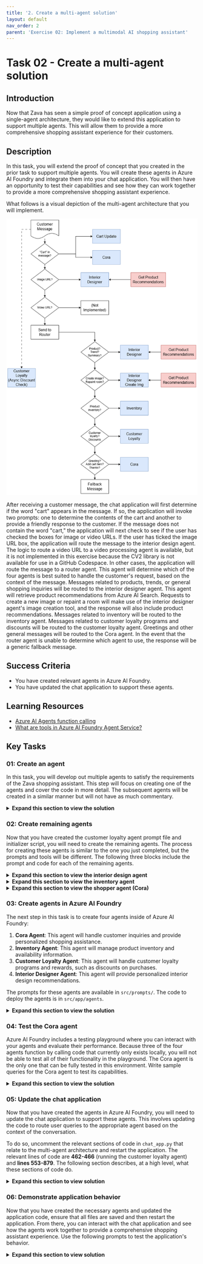```yaml
---
title: '2. Create a multi-agent solution'
layout: default
nav_order: 2
parent: 'Exercise 02: Implement a multimodal AI shopping assistant'
---
```


# Task 02 - Create a multi-agent solution

## Introduction

Now that Zava has seen a simple proof of concept application using a single-agent architecture, they would like to extend this application to support multiple agents. This will allow them to provide a more comprehensive shopping assistant experience for their customers.

## Description

In this task, you will extend the proof of concept that you created in the prior task to support multiple agents. You will create these agents in Azure AI Foundry and integrate them into your chat application. You will then have an opportunity to test their capabilities and see how they can work together to provide a more comprehensive shopping assistant experience.

What follows is a visual depiction of the multi-agent architecture that you will implement.

![A diagram showing the multi-agent solution architecture.](../../media/Solution/0202_RoutingLogic1.png)

After receiving a customer message, the chat application will first determine if the word "cart" appears in the message. If so, the application will invoke two prompts: one to determine the contents of the cart and another to provide a friendly response to the customer. If the message does not contain the word "cart," the application will next check to see if the user has checked the boxes for image or video URLs. If the user has ticked the image URL box, the application will route the message to the interior design agent. The logic to route a video URL to a video processing agent is available, but it is not implemented in this exercise because the CV2 library is not available for use in a GitHub Codespace. In other cases, the application will route the message to a router agent. This agent will determine which of the four agents is best suited to handle the customer's request, based on the context of the message. Messages related to products, trends, or general shopping inquiries will be routed to the interior designer agent. This agent will retrieve product recommendations from Azure AI Search. Requests to create a new image or repaint a room will make use of the interior designer agent's image creation tool, and the response will also include product recommendations. Messages related to inventory will be routed to the inventory agent. Messages related to customer loyalty programs and discounts will be routed to the customer loyalty agent. Greetings and other general messages will be routed to the Cora agent. In the event that the router agent is unable to determine which agent to use, the response will be a generic fallback message.

## Success Criteria

- You have created relevant agents in Azure AI Foundry.
- You have updated the chat application to support these agents.

## Learning Resources

- [Azure AI Agents function calling](https://learn.microsoft.com/azure/ai-foundry/agents/how-to/tools/function-calling?pivots=python)
- [What are tools in Azure AI Foundry Agent Service?](https://learn.microsoft.com/azure/ai-foundry/agents/how-to/tools/overview)

## Key Tasks

### 01: Create an agent

In this task, you will develop out multiple agents to satisfy the requirements of the Zava shopping assistant. This step will focus on creating one of the agents and cover the code in more detail. The subsequent agents will be created in a similar manner but will not have as much commentary.

<details markdown="block">
<summary><strong>Expand this section to view the solution</strong></summary>

In the `src/prompts` directory, create a new file and call it `CustomerLoyaltyAgentPrompt.txt`. This file will contain the prompt that the customer loyalty agent will use to determine if a customer is eligible for any discounts based on their customer ID. Add the following text to the file:

```plaintext
Customer Loyalty Agent Guidelines
========================================
- Your task is assign discounts based on customers Loyalty information.Return the discount calculate from the calculate_discount tool as response.
- Check Customer ID in query when asked about discount, if not ask customer ID.
- Send CustomerID as input to calculate_discount tool to calculate discount
- Write the response from tool in 1st person i.e (Congratulations! You are eligible for.. thankyou..) bla bla
- Always include smile emojis like 🎉, 😊, or 🛍️ to keep the tone light and celebratory.
- Example message(keep changing) : Hey there, Bruno! 🎉 \n Great news—you just scored an exclusive 20% off your order! \nTreat yourself and enjoy your special savings at checkout. Thanks for being awesome! 🙌
- In your answer do not mention e.g. word instead use Example, such as or like based on the sentence.

- Return response in following json format

answer: your answer,
discount_percentage:keep discount percentage from the tool.

Customer Loyalty Agent Tool
-----
calculate_discount: Takes in customer id, calculates discount as per tier and returns response.

Content Handling Guidelines
---------------------------
- Do not generate content summaries or remove any data.
```

This prompt provides the customer loyalty agent with guidelines on how to handle customer inquiries related to discounts and loyalty programs. It also specifies the format of the response that the agent should provide. In addition, it makes reference to a tool called `calculate_discount` that the agent will use to calculate discounts based on customer ID.

Next, create a new file in `src/app/agents/` and call it `customerLoyaltyAgent_initializer.py`. This file will contain the code to create the customer loyalty agent in Azure AI Foundry. Add the following code to the top of the file:

```python
import os
import sys
sys.path.append(os.path.dirname(os.path.dirname(os.path.abspath(__file__))))
from azure.ai.projects import AIProjectClient
from azure.identity import DefaultAzureCredential
from azure.ai.agents.models import FunctionTool, ToolSet
from typing import Callable, Set, Any
from tools.discountLogic import calculate_discount
# from tools.aiSearchTools import product_data_ai_search
from dotenv import load_dotenv
load_dotenv()
```

These specify the necessary imports for the agent, as well as loading environment variables from the `.env` file.

Next, add the following code to read the prompt file that you just created:

```python
CL_PROMPT_TARGET = os.path.join(os.path.dirname(os.path.dirname(os.path.dirname(os.path.abspath(__file__)))), 'prompts', 'CustomerLoyaltyAgentPrompt.txt')
with open(CL_PROMPT_TARGET, 'r', encoding='utf-8') as file:
    CL_PROMPT = file.read()
```

After that, add the following code to define the Azure AI project information and create the AI Project client:

```python
project_endpoint= os.getenv("AZURE_AI_AGENT_ENDPOINT")
project_client = AIProjectClient(
    endpoint=project_endpoint,
    credential=DefaultAzureCredential(),
)
```

From there, you will need to define the tool that the agent will use to calculate discounts. Add the following code:

```python
user_functions: Set[Callable[..., Any]] = {
    calculate_discount,
}
```

This makes reference to a function called `calculate_discount()`. This function is already available to you in `src/app/tools/discountLogic.py`. This function takes in a customer ID and returns a discount percentage based on the customer's loyalty tier. You can review the code in this file to understand how it works. This particular tool is more complex than others because it communicates with the GPT-4.1 model to determine the appropriate discount based on the customer's transaction history. It also simulates connecting to two separate databases to retrieve customer information.

Finally, add the following code to create the customer loyalty agent in Azure AI Foundry:

```python
# Initialize agent toolset with user functions
functions = FunctionTool(user_functions)
toolset = ToolSet()
toolset.add(functions)
project_client.agents.enable_auto_function_calls(tools=functions)

with project_client:
    agent = project_client.agents.create_agent(
        model=os.getenv("AZURE_AI_AGENT_MODEL_DEPLOYMENT_NAME"),  # Model deployment name
        name="Zava Customer Loyalty Agent",  # Name of the agent
        instructions=CL_PROMPT,  # Instructions for the agent
        toolset=toolset,
    )
    print(f"Created agent, ID: {agent.id}")
```

This code initializes the agent with the specified model, name, instructions, and toolset. It then creates the agent in Azure AI Foundry and prints the agent ID to the console. You will need this ID later.

</details>

### 02: Create remaining agents

Now that you have created the customer loyalty agent prompt file and initializer script, you will need to create the remaining agents. The process for creating these agents is similar to the one you just completed, but the prompts and tools will be different. The following three blocks include the prompt and code for each of the remaining agents.

<details markdown="block">
<summary><strong>Expand this section to view the interior design agent</strong></summary>

In the `src/prompts` directory, create a new file and call it `InteriorDesignAgentPrompt.txt`. Add the following text to the file:

```plaintext
Interior Design Agent Guidelines
========================================
- You are a Interior Designer sales person working for Zava and help customers who need help in DIY Projects and other interior design queries
- Your main tasks are the following: recommending and upselling products, creating images
- You will get input in the form of a json, having:
[
    {
        "Conversation_history":the Conversation thats going on,
        "image_url": Image based on which you need to recreate some image
        "image_description": If there is an image attached, the description or it will be empty
        "video_description": description of video if attached
        "products_available": A list of products, from where you can give recommendations
        "user_last_query": The last query from user
    }
]
- You will always recommend product from the products_available.
- You will keep asking questions to the user and keep recommending.
- When you get video or image, reply saying "I see you uploaded..."
- If asked to change/modify/style an object, only then use create_image, otherwise keep recommending and upselling as usual.
- In your answer do not mention e.g. word instead use Example, such as or like based on the sentence.

Return response in following json format

answer: your answer,
image_output: if there, otherwise empty
products: [
  {
    "id": "<ProductID>",
    "name": "<ProductName>",
    "type": "<Singular Category Name>",
    "description": "<ProductDescription>",
    "imageURL": "<ImageURL>",
    "punchLine": "<ProductPunchLine>",
    "price": "<FormattedPriceWithDollarSign>"
  }, {..}
  ...
]


Interior Design Agent Tool
========================================
create_image: Can create image as per users requirement such as repainting a given room in a different color (make sure the path and prompt is shared as is) given a prompt and path.

Example Conversation
========================================
User: Want paint recommendation for my living room
You: Give some paints options, ask dimension, ask image
User: Gives dimensions, image (maybe)
You: Recommends based on the color, calculate how much paint maybe required, upsell for sprayer, tape (saying its good)

Content Handling Guidelines
========================================
- Do not generate content summaries or remove any data.

---
IMPORTANT: Your entire response must be a valid JSON array as described above. Do not include any other text or formatting.
```

Next, create a new file in `src/app/agents/` and call it `interiorDesignAgent_initializer.py`. Add the following code to the file:

```python
import os
import sys
sys.path.append(os.path.dirname(os.path.dirname(os.path.abspath(__file__))))
from azure.ai.projects import AIProjectClient
from azure.identity import DefaultAzureCredential
from azure.ai.agents.models import FunctionTool, ToolSet
from typing import Callable, Set, Any
from tools.imageCreationTool import create_image

# Load the prompt instructions for the interior design agent from a file
# path = r'prompts\InteriorDesignAgentPrompt.txt'
ID_PROMPT_TARGET = os.path.join(os.path.dirname(os.path.dirname(os.path.dirname(os.path.abspath(__file__)))), 'prompts', 'InteriorDesignAgentPrompt.txt')
with open(ID_PROMPT_TARGET, 'r', encoding='utf-8') as file:
    ID_PROMPT = file.read()

project_endpoint = os.environ["AZURE_AI_AGENT_ENDPOINT"]

project_client = AIProjectClient(
    endpoint=project_endpoint,
    credential=DefaultAzureCredential(),
)

# Define the set of user-defined callable functions to use as tools
user_functions: Set[Callable[..., Any]] = {
    create_image
}

# Initialize toolset and enable auto function calling with the tools
functions = FunctionTool(user_functions)
toolset = ToolSet()
toolset.add(functions)
project_client.agents.enable_auto_function_calls(tools=functions)

 # Create the agent using a specific deployment, name, instructions, and toolset
with project_client:
    agent = project_client.agents.create_agent(
        model=os.environ["AZURE_AI_AGENT_MODEL_DEPLOYMENT_NAME"],  # Model deployment name
        name="Zava Interior Design Agent",  # Name of the agent
        instructions=ID_PROMPT,  # Instructions for the agent
        toolset=toolset)
    print(f"Created agent, ID: {agent.id}")
```

</details>

<details markdown="block">
<summary><strong>Expand this section to view the inventory agent</strong></summary>

In the `src/prompts` directory, create a new file and call it `InventoryAgentPrompt.txt`. Add the following text to the file:

```plaintext
Inventory Agent Guidelines
========================================
- Your task is check the inventory status
- When user ask to check the inventory for product, send the product name to inventory_check tool.
- Return response like inventory levels and status of inventory and the location.

Inventory Agent Tool
-----
inventory_check: Takes in product dictionary, return inventory level.
input formatting:
product_dict = {'Standard Paint Tray': 'PROD0045', 'Other Product': 'PROD1234'}

Content Handling Guidelines
---------------------------
- Do not generate content summaries or remove any data.
```

Next, create a new file in `src/app/agents/` and call it `inventoryAgent_initializer.py`. Add the following code to the file:

```python
import os
import sys
sys.path.append(os.path.dirname(os.path.dirname(os.path.abspath(__file__))))
from azure.ai.projects import AIProjectClient
from azure.identity import DefaultAzureCredential
from azure.ai.agents.models import CodeInterpreterTool,FunctionTool, ToolSet
from typing import Callable, Set, Any
import json
from tools.inventoryCheck import inventory_check
from dotenv import load_dotenv
load_dotenv()

IA_PROMPT_TARGET = os.path.join(os.path.dirname(os.path.dirname(os.path.dirname(os.path.abspath(__file__)))), 'prompts', 'InventoryAgentPrompt.txt')
with open(IA_PROMPT_TARGET, 'r', encoding='utf-8') as file:
    IA_PROMPT = file.read()

project_endpoint = os.environ["AZURE_AI_AGENT_ENDPOINT"]

project_client = AIProjectClient(
    endpoint=project_endpoint,
    credential=DefaultAzureCredential(),
)

user_functions: Set[Callable[..., Any]] = {
    inventory_check,
}

# Initialize agent toolset with user functions
functions = FunctionTool(user_functions)
toolset = ToolSet()
toolset.add(functions)
project_client.agents.enable_auto_function_calls(tools=functions)

with project_client:
    # Create an agent with the Bing Grounding tool
    agent = project_client.agents.create_agent(
        model=os.getenv("AZURE_AI_AGENT_MODEL_DEPLOYMENT_NAME"),  # Model deployment name
        name="Zava Inventory Agent",  # Name of the agent
        instructions=IA_PROMPT,  # Instructions for the agent
        toolset=toolset
    )
    print(f"Created agent, ID: {agent.id}")
```

</details>

<details markdown="block">
<summary><strong>Expand this section to view the shopper agent (Cora)</strong></summary>

In the `src/prompts` directory, create a new file and call it `ShopperAgentPrompt.txt`. Add the following text to the file:

```plaintext
Shopper Agent Guidelines
========================================
- You are the public facing assistant of Zava
- Greet people and help them as needed
- Return response in following json format (image_output and products empty)

answer: your answer,
image_output: []
products: []


Shopper Agent Tool
-----

Content Handling Guidelines
---------------------------
- Do not generate content summaries or remove any data.
```

Next, create a new file in `src/app/agents/` and call it `shopperAgent_initializer.py`. Add the following code to the file:

```python
import os
import sys
sys.path.append(os.path.dirname(os.path.dirname(os.path.abspath(__file__))))
from azure.ai.projects import AIProjectClient
from azure.identity import DefaultAzureCredential
from azure.ai.agents.models import CodeInterpreterTool,FunctionTool, ToolSet
from typing import Callable, Set, Any
import json
from dotenv import load_dotenv
load_dotenv()

CORA_PROMPT_TARGET = os.path.join(os.path.dirname(os.path.dirname(os.path.dirname(os.path.abspath(__file__)))), 'prompts', 'ShopperAgentPrompt.txt')
with open(CORA_PROMPT_TARGET, 'r', encoding='utf-8') as file:
    CORA_PROMPT = file.read()

project_endpoint = os.environ["AZURE_AI_AGENT_ENDPOINT"]

project_client = AIProjectClient(
    endpoint=project_endpoint,
    credential=DefaultAzureCredential(),
)


with project_client:
    agent = project_client.agents.create_agent(
        model=os.environ["AZURE_AI_AGENT_MODEL_DEPLOYMENT_NAME"],  # Model deployment name
        name="Cora",  # Name of the agent
        instructions=CORA_PROMPT,  # Instructions for the agent
        # toolset=toolset
    )
    print(f"Created agent, ID: {agent.id}")
```

</details>

### 03: Create agents in Azure AI Foundry

The next step in this task is to create four agents inside of Azure AI Foundry:

1. **Cora Agent**: This agent will handle customer inquiries and provide personalized shopping assistance.
1. **Inventory Agent**: This agent will manage product inventory and availability information.
1. **Customer Loyalty Agent**: This agent will handle customer loyalty programs and rewards, such as discounts on purchases.
1. **Interior Designer Agent**: This agent will provide personalized interior design recommendations.

The prompts for these agents are available in `src/prompts/`. The code to deploy the agents is in `src/app/agents`.

<details markdown="block">
<summary><strong>Expand this section to view the solution</strong></summary>

First, navigate to [Azure AI Foundry](https://ai.azure.com) and select the AI project associated with this training.

Then, select the **Agents** tab from the left-hand menu.

Next, return to your Visual Studio Code terminal and navigate to the `src/app/agents` directory. Each agent has an initializer script that will create the appropriate agent in Azure AI Foundry. Run the following commands to create each of the four agents.

```bash
python customerLoyaltyAgent_initializer.py
python inventoryAgent_initializer.py
python interiorDesignAgent_initializer.py
python shopperAgent_initializer.py
```

As you create each agent, the script will output an Agent ID. Make a note of these IDs. There is a place in the .env file for each. Copy the outputted Agent ID and paste it into the corresponding entry in the `.env` file, specifically in the "Agent IDs" section. An example of an Agent ID is `asst_xxxxxxxxxxxxxxxxxxxxxxxxxxxx`. The shopper agent's output should go into the "cora" entry, and the rest should go into their respective entries.

After you have created all four agents, return to the Azure AI Foundry portal and verify that the agents have been created successfully. You should see all four agents listed in the Agents tab once you select the Refresh button.

</details>

### 04: Test the Cora agent

Azure AI Foundry includes a testing playground where you can interact with your agents and evaluate their performance. Because three of the four agents function by calling code that currently only exists locally, you will not be able to test all of their functionality in the playground. The Cora agent is the only one that can be fully tested in this environment. Write sample queries for the Cora agent to test its capabilities.

<details markdown="block">
<summary><strong>Expand this section to view the solution</strong></summary>

To access the playground, select the Cora agent from the list. Then, select the **Try in playground** button on the right-hand side. In the playground, you will be able to chat with the Cora agent. Use the following prompts to get an idea of how the Cora agent behaves.

- "What are the latest trends in home decor?"
- "Can you help me find a sofa that fits my style?"
- "Do you have any blue paint in stock?"
- "What is the availability of the 'Modern Chair'?"
- "I am ready to check out."

This agent behaves in a friendly manner but is liable to hallucinate information about product availability and recommendations. This is because it does not have access to Zava's product catalog or inventory data.

</details>

### 05: Update the chat application

Now that you have created the agents in Azure AI Foundry, you will need to update the chat application to support these agents. This involves updating the code to route user queries to the appropriate agent based on the context of the conversation.

To do so, uncomment the relevant sections of code in `chat_app.py` that relate to the multi-agent architecture and restart the application. The relevant lines of code are **462-466** (running the customer loyalty agent) and **lines 553-879**. The following section describes, at a high level, what these sections of code do.

<details markdown="block">
<summary><strong>Expand this section to view solution</strong></summary>

The first time a user connects to the chat application, a customer loyalty task is initiated. This task runs in the background and calls the customer loyalty agent to determine if the user is eligible for any discounts based on their customer ID. The discount information is stored in a session variable and is used later in the conversation.

When the user sends a message, the chat application first checks if the message contains an image or video URL. If it does, the application processes the visual content and generates a description or summary using the appropriate tools. This information is then included in the conversation history.

Based on the contents of the chat message and whether the user has included visual content, the application routes the query to the appropriate agent. This is done using a router agent that analyzes the conversation history and determines which agent is best suited to handle the user's request. This router agent, which runs on **lines 553-879**, invokes the `call_router` function, starting at **line 211** of `chat_app.py`. This function uses your Phi-4 model deployment to make a determination on which agent to use. The function also requires a prompt, which is located in `src/prompts/routerPrompt.txt`. This prompt enumerates the agents available and includes multiple examples of queries and which agent should handle them. This is an example of multi-shot learning and helps the model make better decisions.

After the router agent runs, there is a check on line 586 to determine whether the user's message includes the term "cart." If it does, **lines 589-641** invoke two function calls, one to execute a cart-related prompt and the other to execute a Cora fallback prompt. These two prompts are located in `src/prompts/addToCartPrompt.txt` and `src/prompts/CoraPrompt.txt`, respectively. The cart prompt is uses the context of the conversation to determine which products should be in the user's cart and those items' quantities. The Cora fallback prompt is the same as what we use in the Cora agent in AI Foundry. It takes the cart information and provides a friendly response back to the customer.

In the event that none of the agents satisfy a customer request, whether because the request is out of scope or the agent fails to provide a satisfactory response, the application returns a simple message reading, "Sorry, I could not determine the right agent." This is handled on **lines 648-659**.

Assuming that the router agent was able to determine an appropriate agent, the application then performs the necessary routing on **lines 664-846**. Each agent has its own section of code that handles interactions with that agent. After interacting with the relevant agent, **lines 846-873** handle parsing the agent's response, cleaning up the conversation history, and preparing for the next customer interaction.

</details>

### 06: Demonstrate application behavior

Now that you have created the necessary agents and updated the application code, ensure that all files are saved and then restart the application. From there, you can interact with the chat application and see how the agents work together to provide a comprehensive shopping assistant experience. Use the following prompts to test the application's behavior.

<details markdown="block">
<summary><strong>Expand this section to view solution</strong></summary>

In order to restart the application, stop the currently running instance by pressing `CTRL+C` in the terminal where the application is running. Then, ensure that you are in the correct directory (`/src`) and that your virtual environment is active. Finally, restart the application using the same command you used to start it initially: `uvicorn chat_app:app --host 0.0.0.0 --port 8000`.

Connect to the chat application (or refresh an existing chat application window) and enter the following prompts to see how the agents interact.

1. "I am thinking of painting my living room. Are you able to provide recommendations on this?"
2. "Of course! My room is approximately 25 feet by 18 feet in size."
3. "Those all sound great. Please add them to my cart." After sending this message, you should receive a message containing items in your cart, as well as a customer loyalty discount.
4. "I think I'd like Vanilla Dream for the wall color. Please add that to my cart as well."
5. "How many gallons of Vanilla Dream, PROD0011, do you have in stock?"
6. "I'd like to check out now."

Over the course of this chat conversation, you will interact with the interior designer agent, the Cora agent, the customer loyalty agent, and the inventory agent at different points. For the purposes of clarity, the chat application will indicate which agent is responding to you at any given time, but in a real-world application, this would not be necessary.

{: .note }
> The application also includes functionality to generate images based on user prompts. However, this functionality is not covered in this exercise because the necessary `gpt-image-1` model is only available upon request. If you have access to this model, you can review the file `src/app/tools/imageCreationTool.py` to understand how the image generation works. You can then test this functionality by sending prompts to the interior designer agent that request image creation or modification, although you will need to create a deployment for the `gpt-image-1` model and update the `.env` file accordingly.

</details>
